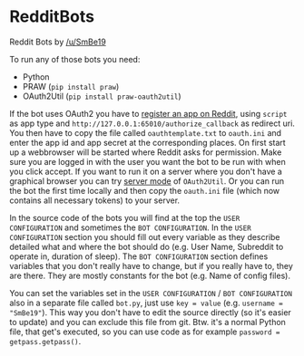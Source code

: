 # RedditBots
Reddit Bots by [/u/SmBe19](http://www.reddit.com/u/SmBe19)

To run any of those bots you need:
 - Python
 - PRAW (`pip install praw`)
 - OAuth2Util (`pip install praw-oauth2util`)

If the bot uses OAuth2 you have to [register an app on Reddit](https://www.reddit.com/prefs/apps/), using `script` as app type and `http://127.0.0.1:65010/authorize_callback` as redirect uri. You then have to copy the file called `oauthtemplate.txt` to `oauth.ini` and enter the app id and app secret at the corresponding places. On first start up a webbrowser will be started where Reddit asks for permission. Make sure you are logged in with the user you want the bot to be run with when you click accept. If you want to run it on a server where you don't have a graphical browser you can try [server mode](https://github.com/SmBe19/praw-OAuth2Util/blob/master/OAuth2Util/README.md#server-mode) of `OAuth2Util`. Or you can run the bot the first time locally and then copy the `oauth.ini` file (which now contains all necessary tokens) to your server.

In the source code of the bots you will find at the top the `USER CONFIGURATION` and sometimes the `BOT CONFIGURATION`. In the `USER CONFIGURATION` section you should fill out every variable as they describe detailed what and where the bot should do (e.g. User Name, Subreddit to operate in, duration of sleep). The `BOT CONFIGURATION` section defines variables that you don't really have to change, but if you really have to, they are there. They are mostly constants for the bot (e.g. Name of config files).

You can set the variables set in the `USER CONFIGURATION` / `BOT CONFIGURATION` also in a separate file called `bot.py`, just use `key = value` (e.g. `username = "SmBe19"`). This way you don't have to edit the source directly (so it's easier to update) and you can exclude this file from git. Btw. it's a normal Python file, that get's executed, so you can use code as for example `password = getpass.getpass()`.
